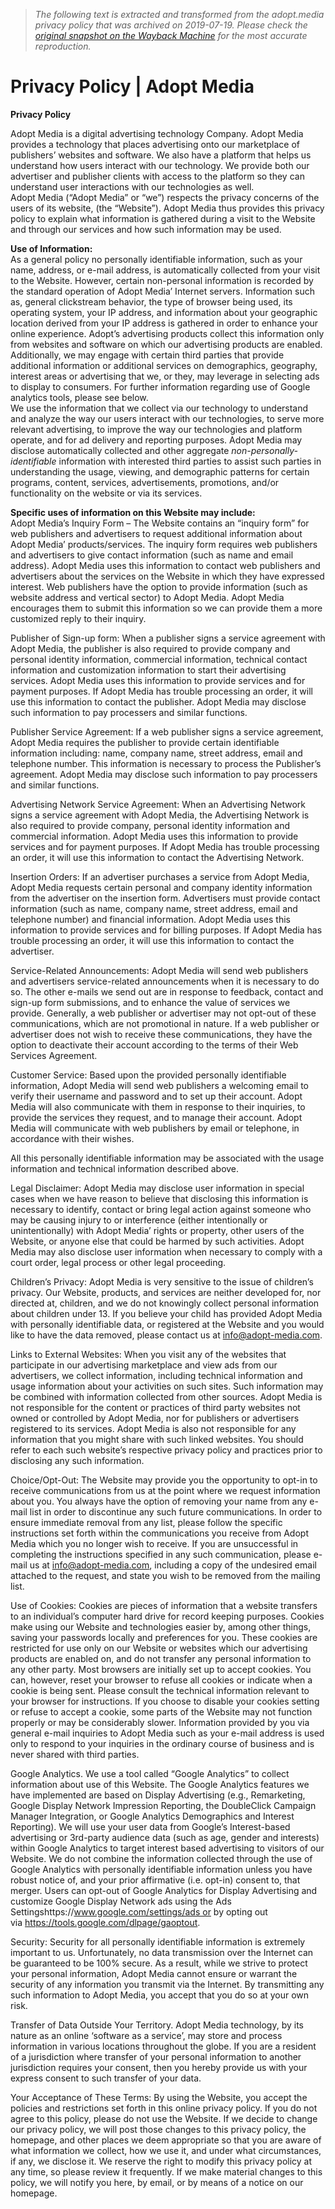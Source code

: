 > *The following text is extracted and transformed from the adopt.media privacy policy that was archived on 2019-07-19. Please check the [original snapshot on the Wayback Machine](https://web.archive.org/web/20190719132703id_/http%3A//adopt.media/privacy-policy) for the most accurate reproduction.*

# Privacy Policy | Adopt Media

**Privacy Policy**

Adopt Media is a digital advertising technology Company. Adopt Media provides a technology that places advertising onto our marketplace of publishers’ websites and software. We also have a platform that helps us understand how users interact with our technology. We provide both our advertiser and publisher clients with access to the platform so they can understand user interactions with our technologies as well.  
Adopt Media (“Adopt Media” or “we”) respects the privacy concerns of the users of its website, (the “Website”). Adopt Media thus provides this privacy policy to explain what information is gathered during a visit to the Website and through our services and how such information may be used.

**Use of Information:**  
As a general policy no personally identifiable information, such as your name, address, or e-mail address, is automatically collected from your visit to the Website. However, certain non-personal information is recorded by the standard operation of Adopt Media’ Internet servers. Information such as, general clickstream behavior, the type of browser being used, its operating system, your IP address, and information about your geographic location derived from your IP address is gathered in order to enhance your online experience. Adopt’s advertising products collect this information only from websites and software on which our advertising products are enabled. Additionally, we may engage with certain third parties that provide additional information or additional services on demographics, geography, interest areas or advertising that we, or they, may leverage in selecting ads to display to consumers. For further information regarding use of Google analytics tools, please see below.  
We use the information that we collect via our technology to understand and analyze the way our users interact with our technologies, to serve more relevant advertising, to improve the way our technologies and platform operate, and for ad delivery and reporting purposes. Adopt Media may disclose automatically collected and other aggregate _non-personally-identifiable_ information with interested third parties to assist such parties in understanding the usage, viewing, and demographic patterns for certain programs, content, services, advertisements, promotions, and/or functionality on the website or via its services.

**Specific uses of information on this Website may include:**  
Adopt Media’s Inquiry Form – The Website contains an “inquiry form” for web publishers and advertisers to request additional information about Adopt Media’ products/services. The inquiry form requires web publishers and advertisers to give contact information (such as name and email address). Adopt Media uses this information to contact web publishers and advertisers about the services on the Website in which they have expressed interest. Web publishers have the option to provide information (such as website address and vertical sector) to Adopt Media. Adopt Media encourages them to submit this information so we can provide them a more customized reply to their inquiry.

Publisher of Sign-up form: When a publisher signs a service agreement with Adopt Media, the publisher is also required to provide company and personal identity information, commercial information, technical contact information and customization information to start their advertising services. Adopt Media uses this information to provide services and for payment purposes. If Adopt Media has trouble processing an order, it will use this information to contact the publisher. Adopt Media may disclose such information to pay processers and similar functions.

Publisher Service Agreement: If a web publisher signs a service agreement, Adopt Media requires the publisher to provide certain identifiable information including: name, company name, street address, email and telephone number. This information is necessary to process the Publisher’s agreement. Adopt Media may disclose such information to pay processers and similar functions.

Advertising Network Service Agreement: When an Advertising Network signs a service agreement with Adopt Media, the Advertising Network is also required to provide company, personal identity information and commercial information. Adopt Media uses this information to provide services and for payment purposes. If Adopt Media has trouble processing an order, it will use this information to contact the Advertising Network.

Insertion Orders: If an advertiser purchases a service from Adopt Media, Adopt Media requests certain personal and company identity information from the advertiser on the insertion form. Advertisers must provide contact information (such as name, company name, street address, email and telephone number) and financial information. Adopt Media uses this information to provide services and for billing purposes. If Adopt Media has trouble processing an order, it will use this information to contact the advertiser.

Service-Related Announcements: Adopt Media will send web publishers and advertisers service-related announcements when it is necessary to do so. The other e-mails we send out are in response to feedback, contact and sign-up form submissions, and to enhance the value of services we provide. Generally, a web publisher or advertiser may not opt-out of these communications, which are not promotional in nature. If a web publisher or advertiser does not wish to receive these communications, they have the option to deactivate their account according to the terms of their Web Services Agreement.

Customer Service: Based upon the provided personally identifiable information, Adopt Media will send web publishers a welcoming email to verify their username and password and to set up their account. Adopt Media will also communicate with them in response to their inquiries, to provide the services they request, and to manage their account. Adopt Media will communicate with web publishers by email or telephone, in accordance with their wishes.

All this personally identifiable information may be associated with the usage information and technical information described above.

Legal Disclaimer: Adopt Media may disclose user information in special cases when we have reason to believe that disclosing this information is necessary to identify, contact or bring legal action against someone who may be causing injury to or interference (either intentionally or unintentionally) with Adopt Media’ rights or property, other users of the Website, or anyone else that could be harmed by such activities. Adopt Media may also disclose user information when necessary to comply with a court order, legal process or other legal proceeding.

Children’s Privacy: Adopt Media is very sensitive to the issue of children’s privacy. Our Website, products, and services are neither developed for, nor directed at, children, and we do not knowingly collect personal information about children under 13. If you believe your child has provided Adopt Media with personally identifiable data, or registered at the Website and you would like to have the data removed, please contact us at info@adopt-media.com.

Links to External Websites: When you visit any of the websites that participate in our advertising marketplace and view ads from our advertisers, we collect information, including technical information and usage information about your activities on such sites. Such information may be combined with information collected from other sources. Adopt Media is not responsible for the content or practices of third party websites not owned or controlled by Adopt Media, nor for publishers or advertisers registered to its services. Adopt Media is also not responsible for any information that you might share with such linked websites. You should refer to each such website’s respective privacy policy and practices prior to disclosing any such information.

Choice/Opt-Out: The Website may provide you the opportunity to opt-in to receive communications from us at the point where we request information about you. You always have the option of removing your name from any e-mail list in order to discontinue any such future communications. In order to ensure immediate removal from any list, please follow the specific instructions set forth within the communications you receive from Adopt Media which you no longer wish to receive. If you are unsuccessful in completing the instructions specified in any such communication, please e-mail us at info@adopt-media.com, including a copy of the undesired email attached to the request, and state you wish to be removed from the mailing list.

Use of Cookies: Cookies are pieces of information that a website transfers to an individual’s computer hard drive for record keeping purposes. Cookies make using our Website and technologies easier by, among other things, saving your passwords locally and preferences for you. These cookies are restricted for use only on our Website or websites which our advertising products are enabled on, and do not transfer any personal information to any other party. Most browsers are initially set up to accept cookies. You can, however, reset your browser to refuse all cookies or indicate when a cookie is being sent. Please consult the technical information relevant to your browser for instructions. If you choose to disable your cookies setting or refuse to accept a cookie, some parts of the Website may not function properly or may be considerably slower. Information provided by you via general e-mail inquiries to Adopt Media such as your e-mail address is used only to respond to your inquiries in the ordinary course of business and is never shared with third parties.

Google Analytics. We use a tool called “Google Analytics” to collect information about use of this Website. The Google Analytics features we have implemented are based on Display Advertising (e.g., Remarketing, Google Display Network Impression Reporting, the DoubleClick Campaign Manager Integration, or Google Analytics Demographics and Interest Reporting). We will use your user data from Google’s Interest-based advertising or 3rd-party audience data (such as age, gender and interests) within Google Analytics to target interest based advertising to visitors of our Website. We do not combine the information collected through the use of Google Analytics with personally identifiable information unless you have robust notice of, and your prior affirmative (i.e. opt-in) consent to, that merger. Users can opt-out of Google Analytics for Display Advertising and customize Google Display Network ads using the Ads Settingshttps://www.google.com/settings/ads or by opting out via https://tools.google.com/dlpage/gaoptout.

Security: Security for all personally identifiable information is extremely important to us. Unfortunately, no data transmission over the Internet can be guaranteed to be 100% secure. As a result, while we strive to protect your personal information, Adopt Media cannot ensure or warrant the security of any information you transmit via the Internet. By transmitting any such information to Adopt Media, you accept that you do so at your own risk.

Transfer of Data Outside Your Territory. Adopt Media technology, by its nature as an online ‘software as a service’, may store and process information in various locations throughout the globe. If you are a resident of a jurisdiction where transfer of your personal information to another jurisdiction requires your consent, then you hereby provide us with your express consent to such transfer of your data.

Your Acceptance of These Terms: By using the Website, you accept the policies and restrictions set forth in this online privacy policy. If you do not agree to this policy, please do not use the Website. If we decide to change our privacy policy, we will post those changes to this privacy policy, the homepage, and other places we deem appropriate so that you are aware of what information we collect, how we use it, and under what circumstances, if any, we disclose it. We reserve the right to modify this privacy policy at any time, so please review it frequently. If we make material changes to this policy, we will notify you here, by email, or by means of a notice on our homepage.
